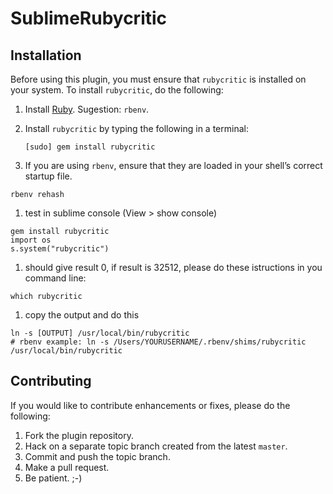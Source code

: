 SublimeRubycritic
================================


## Installation

Before using this plugin, you must ensure that `rubycritic` is installed on your system. To install `rubycritic`, do the following:

1. Install [Ruby](http://www.ruby-lang.org). Sugestion: `rbenv`.

1. Install `rubycritic` by typing the following in a terminal:
   ```
   [sudo] gem install rubycritic
   ```

1. If you are using `rbenv`, ensure that they are loaded in your shell’s correct startup file.
  ```
  rbenv rehash
  ```
1. test in sublime console (View > show console)
  ```
  gem install rubycritic
  import os
  s.system("rubycritic")
  ```

1. should give result 0, if result is 32512, please do these istructions in you command line:
  ```
  which rubycritic
  ```

1. copy the output and do this
  ```
  ln -s [OUTPUT] /usr/local/bin/rubycritic
  # rbenv example: ln -s /Users/YOURUSERNAME/.rbenv/shims/rubycritic /usr/local/bin/rubycritic
  ```

## Contributing
If you would like to contribute enhancements or fixes, please do the following:

1. Fork the plugin repository.
1. Hack on a separate topic branch created from the latest `master`.
1. Commit and push the topic branch.
1. Make a pull request.
1. Be patient.  ;-)

